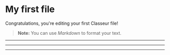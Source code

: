 # My first file

Congratulations, you're editing your first Classeur file!

> **Note:** You can use *Markdown* to format your text.


----------


----------


----------



